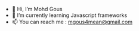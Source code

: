 - 👋 Hi, I’m Mohd Gous
- 🌱 I’m currently learning Javascript frameworks
- 📫 You can reach me : mgous4mean@gmail.com

<!---
mgous4mean/mgous4mean is a ✨ special ✨ repository because its `README.md` (this file) appears on your GitHub profile.
You can click the Preview link to take a look at your changes.
--->
